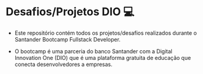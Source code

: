 # Desafios/Projetos DIO :computer:

- Este repositório contém todos os projetos/desafios realizados durante o Santander Bootcamp Fullstack Developer.

- O bootcamp é uma parceria do banco Santander com a Digital Innovation One (DIO) que é uma plataforma gratuita de educação que conecta desenvolvedores a empresas.